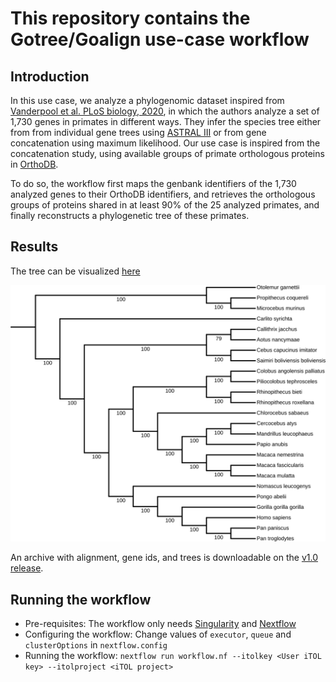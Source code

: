 # This repository contains the Gotree/Goalign use-case workflow


## Introduction
In this use case, we analyze a phylogenomic dataset inspired from [Vanderpool et al. PLoS biology, 2020](https://journals.plos.org/plosbiology/article?id=10.1371/journal.pbio.3000954&rev=1#pbio.3000954.ref039), in which the authors analyze a set of 1,730 genes in primates in different ways. They infer the species tree either from from individual gene trees using [ASTRAL III](https://bmcbioinformatics.biomedcentral.com/articles/10.1186/s12859-018-2129-y) or from gene concatenation using maximum likelihood. Our use case is inspired from the concatenation study, using available groups of primate orthologous proteins in [OrthoDB](https://www.orthodb.org/).

To do so, the workflow first maps the genbank identifiers of the 1,730 analyzed genes to their OrthoDB identifiers, and retrieves the orthologous groups of proteins shared in at least 90% of the 25 analyzed primates, and finally reconstructs a phylogenetic tree of these primates.

## Results

The tree can be visualized [here](https://itol.embl.de/tree/157996425332211619518043)

![Tree](images/final_tree.svg)

An archive with alignment, gene ids, and trees is downloadable on the [v1.0 release](https://github.com/evolbioinfo/gotree_usecase/releases/tag/v1.0).

## Running the workflow

- Pre-requisites: The workflow only needs [Singularity](https://sylabs.io/) and [Nextflow](https://www.nextflow.io/)
- Configuring the workflow: Change values of `executor`, `queue` and `clusterOptions` in `nextflow.config`
- Running the workflow: `nextflow run workflow.nf --itolkey <User iTOL key> --itolproject <iTOL project>`


